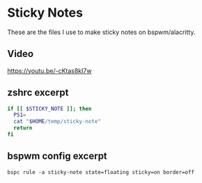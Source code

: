 # Sticky Notes

These are the files I use to make sticky notes on bspwm/alacritty.

## Video

https://youtu.be/-cKtas8kI7w

## zshrc excerpt

```bash
if [[ $STICKY_NOTE ]]; then
  PS1=
  cat "$HOME/temp/sticky-note"
  return
fi
```

## bspwm config excerpt

```
bspc rule -a sticky-note state=floating sticky=on border=off

```
